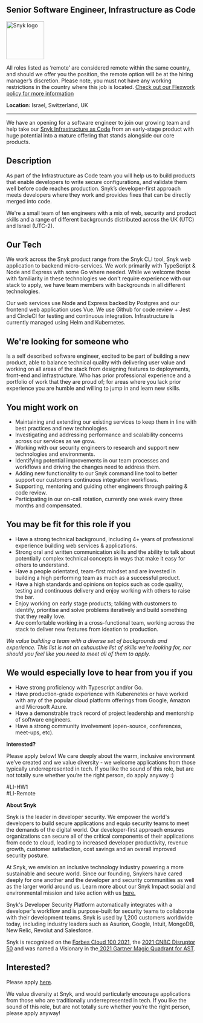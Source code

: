 Senior Software Engineer, Infrastructure as Code
---

<img src="https://res.cloudinary.com/snyk/image/upload/v1537345894/press-kit/brand/logo-black.png" width="100" alt="Snyk logo" />

<p><span style="font-weight: 400;">All roles listed as ‘remote’ are considered remote within the same country, and should we offer you the position, the remote option will be at the hiring manager’s discretion. Please note, you must not have any working restrictions in the country where this job is located. </span><a href="https://snyk.io/blog/introducing-flex-work-the-future-of-work-at-snyk/"><span style="font-weight: 400;">Check out our Flexwork policy for more information</span></a></p>
<p><strong>Location:&nbsp;</strong>Israel, Switzerland, UK</p>
<hr>
<p>We have an opening for a software engineer to join our growing team and help take our <a href="https://snyk.io/product/infrastructure-as-code-security/">Snyk Infrastructure as Code</a> from an early-stage product with huge potential into a mature offering that stands alongside our core products.</p>
<h2>Description</h2>
<p>As part of the Infrastructure as Code team you will help us to build products that enable developers to write secure configurations, and validate them well before code reaches production. Snyk’s developer-first approach meets developers where they work and provides fixes that can be directly merged into code.</p>
<p>We're a small team of ten engineers with a mix of web, security and product skills and a range of different backgrounds distributed across the UK (UTC) and Israel (UTC-2).</p>
<h2>Our Tech</h2>
<p>We work across the Snyk product range from the Snyk CLI tool, Snyk web application to backend micro-services. We work primarily with TypeScript &amp; Node and Express with some Go where needed. While we welcome those with familiarity in these technologies we don't require experience with our stack to apply, we have team members with backgrounds in all different technologies.</p>
<p>Our web services use Node and Express backed by Postgres and our frontend web application uses Vue. We use Github for code review + Jest and CircleCI for testing and continuous integration. Infrastructure is currently managed using Helm and Kubernetes.</p>
<h2>We're looking for someone who</h2>
<p>Is a self described software engineer, excited to be part of building a new product, able to balance technical quality with delivering user value and working on all areas of the stack from designing features to deployments, front-end and infrastructure. Who has prior professional experience and a portfolio of work that they are proud of; for areas where you lack prior experience you are humble and willing to jump in and learn new skills.</p>
<h2>You might work on</h2>
<ul>
<li>Maintaining and extending our existing services to keep them in line with best practices and new technologies.</li>
<li>Investigating and addressing performance and scalability concerns across our services as we grow.</li>
<li>Working with our security engineers to research and support new technologies and environments.</li>
<li>Identifying potential improvements in our team processes and workflows and driving the changes need to address them.</li>
<li>Adding new functionality to our Snyk command line tool to better support our customers continuous integration workflows.</li>
<li>Supporting, mentoring and guiding other engineers through pairing &amp; code review.</li>
<li>Participating in our on-call rotation, currently one week every three months and compensated.</li>
</ul>
<h2>You may be fit for this role if you</h2>
<ul>
<li>Have a strong technical background, including 4+ years of professional experience building web services &amp; applications.</li>
<li>Strong oral and written communication skills and the ability to talk about potentially complex technical concepts in ways that make it easy for others to understand.</li>
<li>Have a people orientated, team-first mindset and are invested in building a high performing team as much as a successful product.</li>
<li>Have a high standards and opinions on topics such as code quality, testing and continuous delivery and enjoy working with others to raise the bar.</li>
<li>Enjoy working on early stage products; talking with customers to identify, prioritise and solve problems iteratively and build something that they really love.</li>
<li>Are comfortable working in a cross-functional team, working across the stack to deliver new features from ideation to production.</li>
</ul>
<p><em>We value building a team with a diverse set of backgrounds and experience. This list is not an exhaustive list of skills we're looking for, nor should you feel like you need to meet all of them to apply.</em></p>
<h2>We would especially love to hear from you if you</h2>
<ul>
<li>Have strong proficiency with Typescript and/or Go.</li>
<li>Have production-grade experience with Kuberenetes or have worked with any of the popular cloud platform offerings from Google, Amazon and Microsoft Azure.</li>
<li>Have a demonstrable track record of project leadership and mentorship of software engineers.</li>
<li>Have a strong community involvement (open-source, conferences, meet-ups, etc).</li>
</ul>
<p><strong>Interested?</strong></p>
<p><span style="font-weight: 400;">Please apply below! We care deeply about the warm, inclusive environment we’ve created and we value diversity - we welcome applications from those typically underrepresented in tech. If you like the sound of this role, but are not totally sure whether you’re the right person, do apply anyway :)</span></p>
<p><span style="font-weight: 400;">#LI-HW1<br>#LI-Remote</span></p><div class="content-conclusion"><p><strong>About Snyk</strong></p>
<p><span style="font-weight: 400;">Snyk is the leader in developer security. We empower the world's developers to build secure applications and equip security teams to meet the demands of the digital world. Our developer-first approach ensures organizations can secure all of the critical components of their applications from code to cloud, leading to increased developer productivity, revenue growth, customer satisfaction, cost savings and an overall improved security posture.&nbsp;</span></p>
<p><span style="font-weight: 400;">At Snyk, we envision an inclusive technology industry powering a more sustainable and secure world.</span> <span style="font-weight: 400;">Since our founding, Snykers have cared deeply for one another and the developer and security communities as well as the larger world around us. Learn more about our Snyk Impact social and environmental mission and take action with us </span><a href="https://snyk.io/about/snyk-impact/"><span style="font-weight: 400;">here.</span></a></p>
<p><span style="font-weight: 400;">Snyk's Developer Security Platform automatically integrates with a developer's workflow and is purpose-built for security teams to collaborate with their development teams. Snyk is used by 1,200 customers worldwide today, including industry leaders such as Asurion, Google, Intuit, MongoDB, New Relic, Revolut and Salesforce.</span></p>
<p><span style="font-weight: 400;">Snyk is recognized on the </span><a href="https://www.forbes.com/cloud100/#6f24b5ba5f94"><span style="font-weight: 400;">Forbes Cloud 100 2021</span></a><span style="font-weight: 400;">, the </span><a href="https://www.cnbc.com/2021/05/25/these-are-the-2021-cnbc-disruptor-50-companies.html"><span style="font-weight: 400;">2021 CNBC Disruptor 50</span></a><span style="font-weight: 400;"> and was named a Visionary in the</span><a href="https://snyk.io/blog/snyk-visionary-2021-gartner-magic-quadrant-for-ast/"><span style="font-weight: 400;"> 2021 Gartner Magic Quadrant for AST</span></a><span style="font-weight: 400;">.</span></p></div>

Interested?
---

Please apply [here](https://boards.greenhouse.io/snyk/jobs/5372495002#app).

We value diversity at Snyk, and would particularly encourage applications from those who are traditionally underrepresented in tech.
If you like the sound of this role, but are not totally sure whether you’re the right person, please apply anyway!
